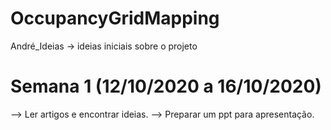 # OccupancyGridMapping
André_Ideias -> ideias iniciais sobre o projeto

# Semana 1 (12/10/2020 a 16/10/2020)
--> Ler artigos e encontrar ideias.
--> Preparar um ppt para apresentação.
